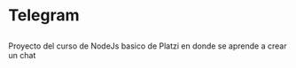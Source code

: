 # Telegram

## 
Proyecto del curso de NodeJs basico de Platzi en donde se aprende a crear un chat

## 